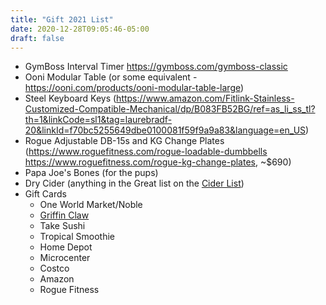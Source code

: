```yaml
---
title: "Gift 2021 List"
date: 2020-12-28T09:05:46-05:00
draft: false
---
```


* GymBoss Interval Timer https://gymboss.com/gymboss-classic
* Ooni Modular Table (or some equivalent - https://ooni.com/products/ooni-modular-table-large)
* Steel Keyboard Keys (https://www.amazon.com/Fitlink-Stainless-Customized-Compatible-Mechanical/dp/B083FB52BG/ref=as_li_ss_tl?th=1&linkCode=sl1&tag=laurebradf-20&linkId=f70bc5255649dbe0100081f59f9a9a83&language=en_US)
* Rogue Adjustable DB-15s and KG Change Plates (https://www.roguefitness.com/rogue-loadable-dumbbells https://www.roguefitness.com/rogue-kg-change-plates, ~$690)
* Papa Joe's Bones (for the pups)
* Dry Cider (anything in the Great list on the [Cider List](https://dfar.io/cider))
* Gift Cards
    * One World Market/Noble
    * [Griffin Claw](http://shop.griffinclawbrewingcompany.com/gift-certificates/)
    * Take Sushi
    * Tropical Smoothie
    * Home Depot
    * Microcenter
    * Costco
    * Amazon
    * Rogue Fitness

